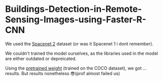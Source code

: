 # Buildings-Detection-in-Remote-Sensing-Images-using-Faster-R-CNN
We used the [Spacenet 2](https://spacenet.ai/spacenet-buildings-dataset-v2/) dataset (or was it Spacenet 1 i dont remember). 

We couldn't trained the model ourselves, as the libraries used in the model are either outdated or depreicated.

Using the [pretrained weight](https://www.v7labs.com/blog/yolo-object-detection) (trained on the COCO dataset), we got ... results. But results nonetheless 😎(prof almost failed us)
